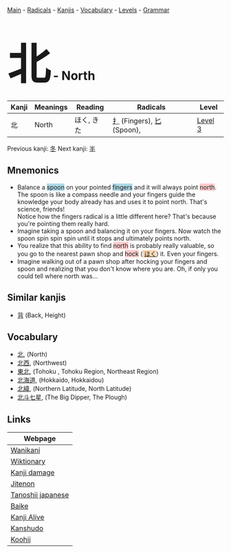 <style> bigfont {font-size: 100px}</style>
[Main](../index.md) -
[Radicals](../radicals.md) -
[Kanjis](../kanjis.md) -
[Vocabulary](../vocabulary.md) -
[Levels](../levels.md) -
[Grammar](../grammar.md)
# <bigfont> 北</bigfont> - North 

| Kanji | Meanings | Reading | Radicals | Level |
| --- | --- | --- | --- | --- |
| 北 | North | ほく, きた | [扌](../radicals/扌.md) (Fingers), [匕](../radicals/匕.md) (Spoon),  | [Level 3](../levels/wk_level3.md) |

Previous kanji: [冬](冬.md) Next kanji: [半](半.md) 

## Mnemonics
 * Balance a <span style="background-color:#ADD8E6"> spoon</span> on your pointed <span style="background-color:#ADD8E6"> fingers</span> and it will always point <span style="background-color:#ffcccb"> north</span>. The spoon is like a compass needle and your fingers guide the knowledge your body already has and uses it to point north. That's science, friends!<br />Notice how the fingers radical is a little different here? That's because you're pointing them really hard.
* Imagine taking a spoon and balancing it on your fingers. Now watch the spoon spin spin spin until it stops and ultimately points north.
* You realize that this ability to find <span style="background-color:#ffcccb"> north</span> is probably really valuable, so you go to the nearest pawn shop and <span style="background-color:#ffcccb"> hock</span> (<span style="background-color:#fed8b1"> [ほく](https://jisho.org/search/ほく)</span>) it. Even your fingers.
* Imagine walking out of a pawn shop after hocking your fingers and spoon and realizing that you don't know where you are. Oh, if only you could tell where north was...


## Similar kanjis
 * [背](背.md) (Back, Height)


## Vocabulary
 * [北](../vocabulary/北.md), (North)
* [北西](../vocabulary/北.md), (Northwest)
* [東北](../vocabulary/北.md), (Tohoku , Tohoku Region, Northeast Region)
* [北海道](../vocabulary/北.md), (Hokkaido, Hokkaidou)
* [北緯](../vocabulary/北.md), (Northern Latitude, North Latitude)
* [北斗七星](../vocabulary/北.md), (The Big Dipper, The Plough)



## Links 

| Webpage |
| --- |
| [Wanikani          ](https://www.wanikani.com/kanji/北) |
| [Wiktionary        ](https://en.wiktionary.org/wiki/北) |
| [Kanji damage      ](http://www.kanjidamage.com/kanji/search?utf8=✓&q=北) |
| [Jitenon           ](https://jitenon.com/kanji/北) |
| [Tanoshii japanese ](https://www.tanoshiijapanese.com/dictionary/kanji.cfm?k=北) |
| [Baike             ](https://baike.baidu.com/item/北) |
| [Kanji Alive       ](https://app.kanjialive.com/北) |
| [Kanshudo          ](https://www.kanshudo.com/searchmn?q=北) |
| [Koohii            ](https://kanji.koohii.com/study/kanji/北) |

